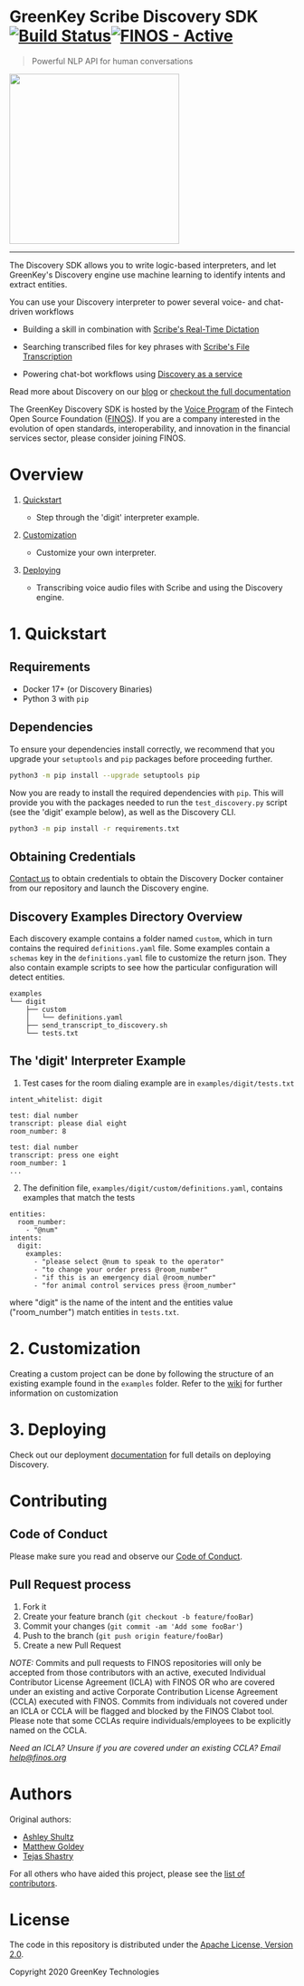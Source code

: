 # GreenKey Scribe Discovery SDK [![Build Status](https://travis-ci.org/finos/greenkey-discovery-sdk.svg?branch=master)](https://travis-ci.org/finos/greenkey-discovery-sdk)[![FINOS - Active](https://cdn.jsdelivr.net/gh/finos/contrib-toolbox@master/images/badge-active.svg)](https://finosfoundation.atlassian.net/wiki/display/FINOS/Active)
> Powerful NLP API for human conversations

<img src="https://greenkeytech.com/wp-content/uploads/2019/02/gk_logo_colorlight.png" width="300" />

---

The Discovery SDK allows you to write logic-based interpreters, and let GreenKey's Discovery engine use machine learning to identify intents and extract entities.

You can use your Discovery interpreter to power several voice- and chat-driven workflows

- Building a skill in combination with [Scribe's Real-Time Dictation](https://docs.greenkeytech.com/focus-api/data-input/#requirements)

- Searching transcribed files for key phrases with [Scribe's File Transcription](https://docs.greenkeytech.com/focus-api/data-input/#requirements_1)

- Powering chat-bot workflows using [Discovery as a service](https://docs.greenkeytech.com/focus-api/nlp/#discovery)

Read more about Discovery on our [blog](https://greenkeytech.com/greenkey-scribe-discovery-skills/) or [checkout the full documentation](https://github.com/finos/greenkey-discovery-sdk/wiki)

The GreenKey Discovery SDK
is hosted by the [Voice Program] of the Fintech Open Source Foundation ([FINOS]).
If you are a company interested in the evolution of
open standards, interoperability, and innovation in the financial services sector,
please consider joining FINOS.

# Overview
1. [Quickstart](#1-quickstart)
    - Step through the 'digit' interpreter example.

2. [Customization](#2-customization)
    - Customize your own interpreter.

3. [Deploying](#3-deploying)
    - Transcribing voice audio files with Scribe and using the Discovery engine.


# 1. Quickstart

## Requirements

- Docker 17+ (or Discovery Binaries)
- Python 3 with `pip`

## Dependencies

To ensure your dependencies install correctly, we recommend that you upgrade your `setuptools` and `pip` packages before proceeding further.

```sh
python3 -m pip install --upgrade setuptools pip
```

Now you are ready to install the required dependencies with `pip`.
This will provide you with the packages needed to run the `test_discovery.py` script (see the 'digit' example below), as well as the Discovery CLI.

```sh
python3 -m pip install -r requirements.txt
```

## Obtaining Credentials
[Contact us](mailto:transcription@greenkeytech.com) to obtain credentials to obtain the Discovery Docker container from our repository and launch the Discovery engine.


## Discovery Examples Directory Overview
Each discovery example contains a folder named `custom`, which in turn contains the required `definitions.yaml` file.
Some examples contain a `schemas` key in the `definitions.yaml` file to customize the return json.
They also contain example scripts to see how the particular configuration will detect entities.

```
examples
└── digit
    ├── custom
    │   └── definitions.yaml
    ├── send_transcript_to_discovery.sh
    └── tests.txt
```

## The 'digit' Interpreter Example
1) Test cases for the room dialing example are in `examples/digit/tests.txt`

```
intent_whitelist: digit

test: dial number
transcript: please dial eight
room_number: 8

test: dial number
transcript: press one eight
room_number: 1
...
```

2) The definition file, `examples/digit/custom/definitions.yaml`, contains examples that match the tests

```
entities:
  room_number:
    - "@num"
intents:
  digit:
    examples:
      - "please select @num to speak to the operator"
      - "to change your order press @room_number"
      - "if this is an emergency dial @room_number"
      - "for animal control services press @room_number"
```

where "digit" is the name of the intent and the entities value ("room_number") match entities in `tests.txt`.


# 2. Customization

Creating a custom project can be done by following the structure of an existing example found in the `examples` folder. Refer to the [wiki](https://github.com/finos/greenkey-discovery-sdk/wiki) for further information on customization


# 3. Deploying

Check out our deployment [documentation](https://docs.greenkeytech.com/focus-api/nlp/#discovery) for full details on deploying Discovery.


# Contributing

## Code of Conduct

Please make sure you read and observe our [Code of Conduct].

## Pull Request process

1. Fork it
2. Create your feature branch (`git checkout -b feature/fooBar`)
3. Commit your changes (`git commit -am 'Add some fooBar'`)
4. Push to the branch (`git push origin feature/fooBar`)
5. Create a new Pull Request

_NOTE:_ Commits and pull requests to FINOS repositories will only be accepted from those contributors with an active, executed Individual Contributor License Agreement (ICLA) with FINOS OR who are covered under an existing and active Corporate Contribution License Agreement (CCLA) executed with FINOS. Commits from individuals not covered under an ICLA or CCLA will be flagged and blocked by the FINOS Clabot tool. Please note that some CCLAs require individuals/employees to be explicitly named on the CCLA.

*Need an ICLA? Unsure if you are covered under an existing CCLA? Email [help@finos.org](mailto:help@finos.org)*

# Authors

Original authors:

- [Ashley Shultz](https://github.com/AGiantSquid)
- [Matthew Goldey](https://github.com/mgoldey)
- [Tejas Shastry](https://github.com/tshastry)

For all others who have aided this project, please see the [list of contributors].

# License

The code in this repository is distributed under the [Apache License, Version 2.0](http://www.apache.org/licenses/LICENSE-2.0).

Copyright 2020 GreenKey Technologies

<!-- Markdown link & img defs -->
[FINOS]: https://www.finos.org
[Code of Conduct]: https://www.finos.org/code-of-conduct
[Voice Program]: https://finosfoundation.atlassian.net/wiki/spaces/VOICE/overview
[SemVer]: http://semver.org
[list of contributors]: https://github.com/finos/greenkey-discovery-sdk/graphs/contributors
[tags on this repository]: https://github.com/finos/greenkey-discovery-sdk/tags
